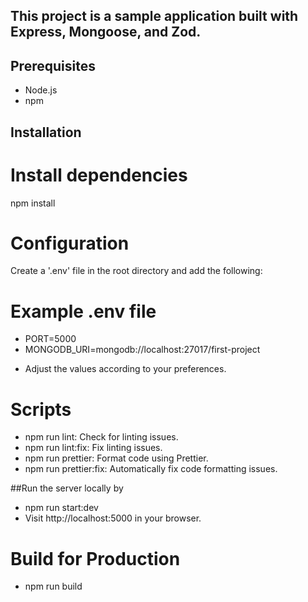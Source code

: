 ## This project is a sample application built with Express, Mongoose, and Zod.

## Prerequisites

- Node.js
- npm

## Installation

# Install dependencies

npm install

# Configuration

Create a '.env' file in the root directory and add the following:

# Example .env file

- PORT=5000
- MONGODB_URI=mongodb://localhost:27017/first-project

* Adjust the values according to your preferences.

# Scripts

- npm run lint: Check for linting issues.
- npm run lint:fix: Fix linting issues.
- npm run prettier: Format code using Prettier.
- npm run prettier:fix: Automatically fix code formatting issues.

##Run the server locally by

- npm run start:dev
- Visit http://localhost:5000 in your browser.

# Build for Production

- npm run build

```bash

```
